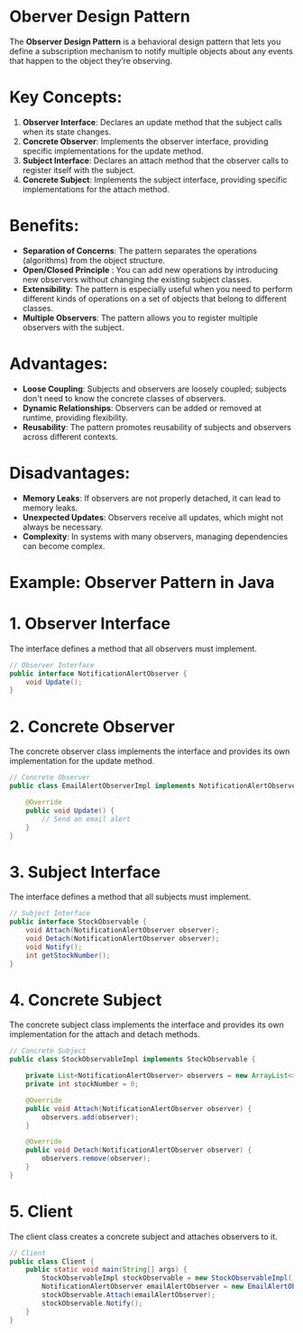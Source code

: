 # Oberver Design Pattern
The **Observer Design Pattern** is a behavioral design pattern that lets you define a subscription mechanism to notify multiple objects about any events that happen to the object they’re observing.

# Key Concepts:
1. **Observer Interface**: Declares an update method that the subject calls when its state changes.
2. **Concrete Observer**: Implements the observer interface, providing specific implementations for the update method.
3. **Subject Interface**: Declares an attach method that the observer calls to register itself with the subject.
4. **Concrete Subject**: Implements the subject interface, providing specific implementations for the attach method.


# Benefits:
- **Separation of Concerns**: The pattern separates the operations (algorithms) from the object structure.
- **Open/Closed Principle** : You can add new operations by introducing new observers without changing the existing subject classes.
- **Extensibility**: The pattern is especially useful when you need to perform different kinds of operations on a set of objects that belong to different classes.
- **Multiple Observers**: The pattern allows you to register multiple observers with the subject.

# Advantages:
- **Loose Coupling**: Subjects and observers are loosely coupled; subjects don't need to know the concrete classes of observers.
- **Dynamic Relationships**: Observers can be added or removed at runtime, providing flexibility.
- **Reusability**: The pattern promotes reusability of subjects and observers across different contexts.

# Disadvantages:
- **Memory Leaks**: If observers are not properly detached, it can lead to memory leaks.
- **Unexpected Updates**: Observers receive all updates, which might not always be necessary.
- **Complexity**: In systems with many observers, managing dependencies can become complex.

# Example: Observer Pattern in Java

# 1. Observer Interface
The interface defines a method that all observers must implement.
```java
// Observer Interface
public interface NotificationAlertObserver {
    void Update();
}
```       

# 2. Concrete Observer  
The concrete observer class implements the interface and provides its own implementation for the update method.
```java
// Concrete Observer
public class EmailAlertObserverImpl implements NotificationAlertObserver {

    @Override
    public void Update() {
        // Send an email alert
    }
}
```   

# 3. Subject Interface
The interface defines a method that all subjects must implement.
```java
// Subject Interface
public interface StockObservable {
    void Attach(NotificationAlertObserver observer);
    void Detach(NotificationAlertObserver observer);
    void Notify();
    int getStockNumber();
}
```

# 4. Concrete Subject
The concrete subject class implements the interface and provides its own implementation for the attach and detach methods.
```java
// Concrete Subject
public class StockObservableImpl implements StockObservable {

    private List<NotificationAlertObserver> observers = new ArrayList<>();
    private int stockNumber = 0;

    @Override
    public void Attach(NotificationAlertObserver observer) {
        observers.add(observer);
    }

    @Override    
    public void Detach(NotificationAlertObserver observer) {
        observers.remove(observer); 
    }
}
```

# 5. Client
The client class creates a concrete subject and attaches observers to it.
```java
// Client
public class Client {
    public static void main(String[] args) {
        StockObservableImpl stockObservable = new StockObservableImpl();
        NotificationAlertObserver emailAlertObserver = new EmailAlertObserverImpl();
        stockObservable.Attach(emailAlertObserver);
        stockObservable.Notify();   
    }
}
```

